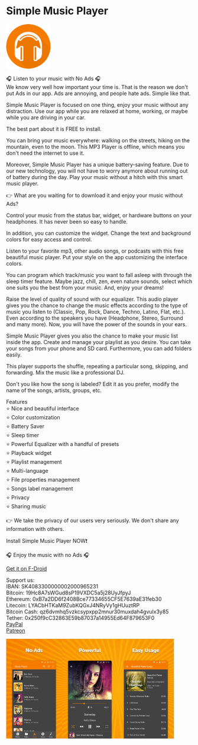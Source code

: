# Simple Music Player
<img alt="Logo" src="graphics/icon.png" width="120" />

🎧 Listen to your music with No Ads 🎧  
We know very well how important your time is. That is the reason we don't put Ads in our app. Ads are annoying, and people hate ads. Simple like that.

Simple Music Player is focused on one thing, enjoy your music without any distraction. Use our app while you are relaxed at home, working, or maybe while you are driving in your car.

The best part about it is FREE to install.

You can bring your music everywhere: walking on the streets, hiking on the mountain, even to the moon. This MP3 Player is offline, which means you don't need the internet to use it.

Moreover, Simple Music Player has a unique battery-saving feature. Due to our new technology, you will not have to worry anymore about running out of battery during the day. Play your music without a hitch with this smart music player. 

👉  What are you waiting for to download it and enjoy your music without Ads? 

Control your music from the status bar, widget, or hardware buttons on your headphones. It has never been so easy to handle. 

In addition, you can customize the widget. Change the text and background colors for easy access and control.

Listen to your favorite mp3, other audio songs, or podcasts with this free beautiful music player. Put your style on the app customizing the interface colors. 

You can program which track/music you want to fall asleep with through the sleep timer feature. Maybe jazz, chill, zen, even nature sounds, select which one suits you the best from your music. And, enjoy your dreams!

Raise the level of quality of sound with our equalizer. This audio player gives you the chance to change the music effects according to the type of music you listen to (Classic, Pop, Rock, Dance, Techno, Latino, Flat, etc.). Even according to the speakers you have (Headphone, Stereo, Surround and many more). Now, you will have the power of the sounds in your ears. 

Simple Music Player gives you also the chance to make your music list inside the app. Create and manage your playlist as you desire. You can take your songs from your phone and SD card. Furthermore, you can add folders easily. 

This player supports the shuffle, repeating a particular song, skipping, and forwarding. Mix the music like a professional DJ.

Don't you like how the song is labeled? Edit it as you prefer, modify the name of the songs, artists, groups, etc.

Features  
⭐️ Nice and beautiful interface  
⭐️ Color customization  
⭐️ Battery Saver  
⭐️ Sleep timer  
⭐️ Powerful Equalizer with a handful of presets  
⭐️ Playback widget  
⭐️ Playlist management  
⭐️ Multi-language  
⭐️ File properties management  
⭐️ Songs label management  
⭐️ Privacy  
⭐️ Sharing music  

👉 We take the privacy of our users very seriously. We don't share any information with others.

Install Simple Music Player NOW❗️

🎧 Enjoy the music with no Ads 🎧

<a href="https://f-droid.org/packages/com.satya.musicplayer">Get it on F-Droid</a>

Support us:  
IBAN: SK4083300000002000965231  
Bitcoin: 19Hc8A7sWGud8sP19VXDC5a5j28UyJfpyJ  
Ethereum: 0xB7a2DD6f2408Bce77334655CF5E7639aE31feb30  
Litecoin: LYACbHTKaM9ZubKQGxJ4NRyVy1gHUuztRP  
Bitcoin Cash: qz6dvmhq5vzkcsypxpp2mnur30muxdah4gvulx3y85  
Tether: 0x250f9cC32863E59b87037a14955Ed64F879653F0  
<a href="https://paypal.me/SimpleMobileTools?country.x=SK&locale.x=en_US">PayPal</a>  
<a href="https://www.patreon.com/tiborkaputa">Patreon</a>

<div style="display:flex;">
<img alt="App image" src="fastlane/metadata/android/en-US/images/phoneScreenshots/1_en-US.jpeg" width="30%">
<img alt="App image" src="fastlane/metadata/android/en-US/images/phoneScreenshots/2_en-US.jpeg" width="30%">
<img alt="App image" src="fastlane/metadata/android/en-US/images/phoneScreenshots/3_en-US.jpeg" width="30%">
</div>
